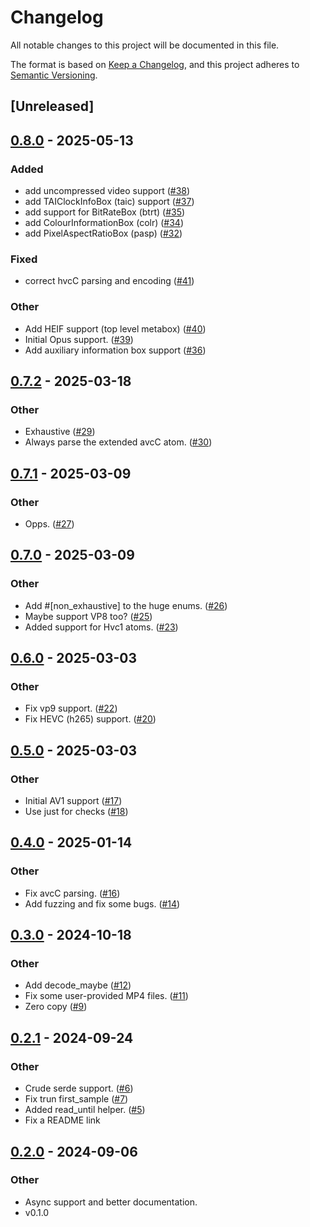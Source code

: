# Changelog
All notable changes to this project will be documented in this file.

The format is based on [Keep a Changelog](https://keepachangelog.com/en/1.0.0/),
and this project adheres to [Semantic Versioning](https://semver.org/spec/v2.0.0.html).

## [Unreleased]

## [0.8.0](https://github.com/kixelated/mp4-atom/compare/v0.7.2...v0.8.0) - 2025-05-13

### Added

- add uncompressed video support ([#38](https://github.com/kixelated/mp4-atom/pull/38))
- add TAIClockInfoBox (taic) support ([#37](https://github.com/kixelated/mp4-atom/pull/37))
- add support for BitRateBox (btrt) ([#35](https://github.com/kixelated/mp4-atom/pull/35))
- add ColourInformationBox (colr) ([#34](https://github.com/kixelated/mp4-atom/pull/34))
- add PixelAspectRatioBox (pasp) ([#32](https://github.com/kixelated/mp4-atom/pull/32))

### Fixed

- correct hvcC parsing and encoding ([#41](https://github.com/kixelated/mp4-atom/pull/41))

### Other

- Add HEIF support (top level metabox) ([#40](https://github.com/kixelated/mp4-atom/pull/40))
- Initial Opus support. ([#39](https://github.com/kixelated/mp4-atom/pull/39))
- Add auxiliary information box support ([#36](https://github.com/kixelated/mp4-atom/pull/36))

## [0.7.2](https://github.com/kixelated/mp4-atom/compare/v0.7.1...v0.7.2) - 2025-03-18

### Other

- Exhaustive ([#29](https://github.com/kixelated/mp4-atom/pull/29))
- Always parse the extended avcC atom. ([#30](https://github.com/kixelated/mp4-atom/pull/30))

## [0.7.1](https://github.com/kixelated/mp4-atom/compare/v0.7.0...v0.7.1) - 2025-03-09

### Other

- Opps. ([#27](https://github.com/kixelated/mp4-atom/pull/27))

## [0.7.0](https://github.com/kixelated/mp4-atom/compare/v0.6.0...v0.7.0) - 2025-03-09

### Other

- Add #[non_exhaustive] to the huge enums. ([#26](https://github.com/kixelated/mp4-atom/pull/26))
- Maybe support VP8 too? ([#25](https://github.com/kixelated/mp4-atom/pull/25))
- Added support for Hvc1 atoms. ([#23](https://github.com/kixelated/mp4-atom/pull/23))

## [0.6.0](https://github.com/kixelated/mp4-atom/compare/v0.5.0...v0.6.0) - 2025-03-03

### Other

- Fix vp9 support. ([#22](https://github.com/kixelated/mp4-atom/pull/22))
- Fix HEVC (h265) support. ([#20](https://github.com/kixelated/mp4-atom/pull/20))

## [0.5.0](https://github.com/kixelated/mp4-atom/compare/v0.4.0...v0.5.0) - 2025-03-03

### Other

- Initial AV1 support ([#17](https://github.com/kixelated/mp4-atom/pull/17))
- Use just for checks ([#18](https://github.com/kixelated/mp4-atom/pull/18))

## [0.4.0](https://github.com/kixelated/mp4-atom/compare/v0.3.0...v0.4.0) - 2025-01-14

### Other

- Fix avcC parsing. ([#16](https://github.com/kixelated/mp4-atom/pull/16))
- Add fuzzing and fix some bugs. ([#14](https://github.com/kixelated/mp4-atom/pull/14))

## [0.3.0](https://github.com/kixelated/mp4-atom/compare/v0.2.1...v0.3.0) - 2024-10-18

### Other

- Add decode_maybe ([#12](https://github.com/kixelated/mp4-atom/pull/12))
- Fix some user-provided MP4 files. ([#11](https://github.com/kixelated/mp4-atom/pull/11))
- Zero copy ([#9](https://github.com/kixelated/mp4-atom/pull/9))

## [0.2.1](https://github.com/kixelated/mp4-atom/compare/v0.2.0...v0.2.1) - 2024-09-24

### Other

- Crude serde support. ([#6](https://github.com/kixelated/mp4-atom/pull/6))
- Fix trun first_sample ([#7](https://github.com/kixelated/mp4-atom/pull/7))
- Added read_until helper. ([#5](https://github.com/kixelated/mp4-atom/pull/5))
- Fix a README link

## [0.2.0](https://github.com/kixelated/mp4-atom/compare/v0.1.0...v0.2.0) - 2024-09-06

### Other
- Async support and better documentation.
- v0.1.0
